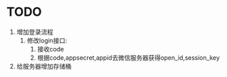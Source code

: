# TODO
1. 增加登录流程
   1. 修改login接口:
      1. 接收code
      2. 根据code,appsecret,appid去微信服务器获得open_id,session_key
2. 给服务器增加存储桶